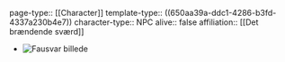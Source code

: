 page-type:: [[Character]]
template-type:: ((650aa39a-ddc1-4286-b3fd-4337a230b4e7))
character-type:: NPC
alive:: false
affiliation:: [[Det brændende sværd]]

- ![Fausvar billede](https://i.pinimg.com/originals/a7/45/c1/a745c12c618fe08ecfb6ad83014ee8cd.jpg)